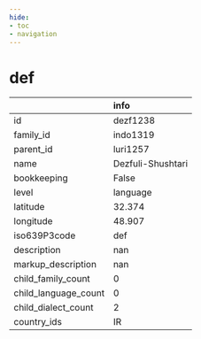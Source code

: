 ```yaml
---
hide:
- toc
- navigation
---
```

# def
|                      | info              |
|:---------------------|:------------------|
| id                   | dezf1238          |
| family_id            | indo1319          |
| parent_id            | luri1257          |
| name                 | Dezfuli-Shushtari |
| bookkeeping          | False             |
| level                | language          |
| latitude             | 32.374            |
| longitude            | 48.907            |
| iso639P3code         | def               |
| description          | nan               |
| markup_description   | nan               |
| child_family_count   | 0                 |
| child_language_count | 0                 |
| child_dialect_count  | 2                 |
| country_ids          | IR                |